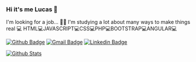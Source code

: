 ### Hi it's me Lucas 👋

I'm looking for a job... 👨‍💻 
I'm studying a lot about many ways to make things real 💻
HTML💻JAVASCRIPT💻CSS💻PHP💻BOOTSTRAP💻ANGULAR💻


[![Github Badge](https://img.shields.io/badge/-Github-000?style=flat-square&logo=Github&logoColor=white&link=https://github.com/Falcap133)](https://github.com/Falcao1303)
[![Gmail Badge](https://img.shields.io/badge/-Gmail-c14438?style=flat-square&logo=Gmail&logoColor=white&link=mailto:ducksdsfak@gmail.com)](ducksdsfak@gmail.com)
[![Linkedin Badge](https://img.shields.io/badge/-LinkedIn-blue?style=flat-square&logo=Linkedin&logoColor=white&link=https://www.linkedin.com/in/lucas-falcão-429858a1/)](https://www.linkedin.com/in/lucas-falcão-429858a1/)


[![Github Stats](https://github-readme-stats.vercel.app/api?username=Falcao1303&hide=[%22issues%22,%22prs%22,%22contribs%22]&show_icons=true&theme=default)](https://github.com/Falcao1303)
